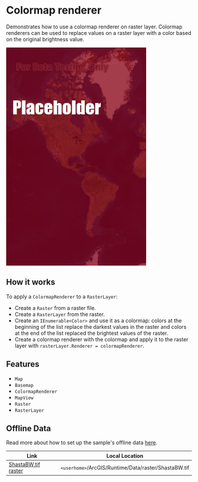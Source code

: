 # Colormap renderer

Demonstrates how to use a colormap renderer on raster layer.
Colormap renderers can be used to replace values on a raster layer with a color based on the original brightness value.

![](RasterColorMapRenderer.jpg)

## How it works
To apply a `ColormapRenderer` to a `RasterLayer`:

- Create a `Raster` from a raster file.
- Create a `RasterLayer` from the raster.
- Create an `IEnumerable<Color>` and use it as a colormap: colors at the beginning of the list replace the darkest values in the raster and colors at the end of the list replaced the brightest values of the raster.
- Create a colormap renderer with the colormap and apply it to the raster layer with `rasterLayer.Renderer = colormapRenderer`.

## Features
- `Map`
- `Basemap`
- `ColormapRenderer`
- `MapView`
- `Raster`
- `RasterLayer`

## Offline Data
Read more about how to set up the sample's offline data [here](http://links.esri.com/ArcGISRuntimeQtSamples).

Link | Local Location
---------|-------|
|[ShastaBW.tif raster](https://www.arcgis.com/home/item.html?id=cc68728b5904403ba637e1f1cd2995ae)| `<userhome>`/ArcGIS/Runtime/Data/raster/ShastaBW.tif |
